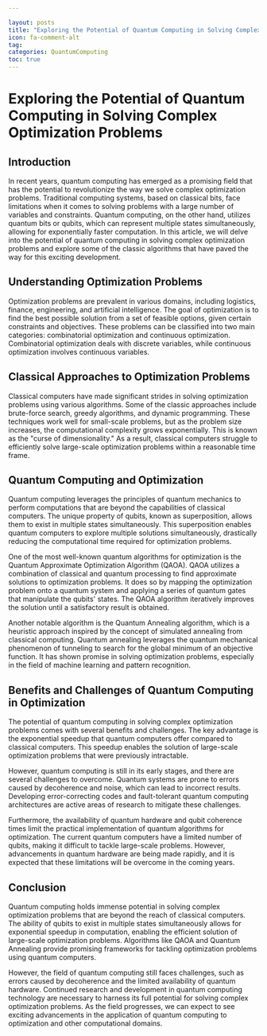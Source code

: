 ```yaml
---

layout: posts
title: "Exploring the Potential of Quantum Computing in Solving Complex Optimization Problems"
icon: fa-comment-alt
tag:      
categories: QuantumComputing
toc: true
---
```




# Exploring the Potential of Quantum Computing in Solving Complex Optimization Problems

## Introduction

In recent years, quantum computing has emerged as a promising field that has the potential to revolutionize the way we solve complex optimization problems. Traditional computing systems, based on classical bits, face limitations when it comes to solving problems with a large number of variables and constraints. Quantum computing, on the other hand, utilizes quantum bits or qubits, which can represent multiple states simultaneously, allowing for exponentially faster computation. In this article, we will delve into the potential of quantum computing in solving complex optimization problems and explore some of the classic algorithms that have paved the way for this exciting development.

## Understanding Optimization Problems

Optimization problems are prevalent in various domains, including logistics, finance, engineering, and artificial intelligence. The goal of optimization is to find the best possible solution from a set of feasible options, given certain constraints and objectives. These problems can be classified into two main categories: combinatorial optimization and continuous optimization. Combinatorial optimization deals with discrete variables, while continuous optimization involves continuous variables.

## Classical Approaches to Optimization Problems

Classical computers have made significant strides in solving optimization problems using various algorithms. Some of the classic approaches include brute-force search, greedy algorithms, and dynamic programming. These techniques work well for small-scale problems, but as the problem size increases, the computational complexity grows exponentially. This is known as the "curse of dimensionality." As a result, classical computers struggle to efficiently solve large-scale optimization problems within a reasonable time frame.

## Quantum Computing and Optimization

Quantum computing leverages the principles of quantum mechanics to perform computations that are beyond the capabilities of classical computers. The unique property of qubits, known as superposition, allows them to exist in multiple states simultaneously. This superposition enables quantum computers to explore multiple solutions simultaneously, drastically reducing the computational time required for optimization problems.

One of the most well-known quantum algorithms for optimization is the Quantum Approximate Optimization Algorithm (QAOA). QAOA utilizes a combination of classical and quantum processing to find approximate solutions to optimization problems. It does so by mapping the optimization problem onto a quantum system and applying a series of quantum gates that manipulate the qubits' states. The QAOA algorithm iteratively improves the solution until a satisfactory result is obtained.

Another notable algorithm is the Quantum Annealing algorithm, which is a heuristic approach inspired by the concept of simulated annealing from classical computing. Quantum annealing leverages the quantum mechanical phenomenon of tunneling to search for the global minimum of an objective function. It has shown promise in solving optimization problems, especially in the field of machine learning and pattern recognition.

## Benefits and Challenges of Quantum Computing in Optimization

The potential of quantum computing in solving complex optimization problems comes with several benefits and challenges. The key advantage is the exponential speedup that quantum computers offer compared to classical computers. This speedup enables the solution of large-scale optimization problems that were previously intractable.

However, quantum computing is still in its early stages, and there are several challenges to overcome. Quantum systems are prone to errors caused by decoherence and noise, which can lead to incorrect results. Developing error-correcting codes and fault-tolerant quantum computing architectures are active areas of research to mitigate these challenges.

Furthermore, the availability of quantum hardware and qubit coherence times limit the practical implementation of quantum algorithms for optimization. The current quantum computers have a limited number of qubits, making it difficult to tackle large-scale problems. However, advancements in quantum hardware are being made rapidly, and it is expected that these limitations will be overcome in the coming years.

## Conclusion

Quantum computing holds immense potential in solving complex optimization problems that are beyond the reach of classical computers. The ability of qubits to exist in multiple states simultaneously allows for exponential speedup in computation, enabling the efficient solution of large-scale optimization problems. Algorithms like QAOA and Quantum Annealing provide promising frameworks for tackling optimization problems using quantum computers.

However, the field of quantum computing still faces challenges, such as errors caused by decoherence and the limited availability of quantum hardware. Continued research and development in quantum computing technology are necessary to harness its full potential for solving complex optimization problems. As the field progresses, we can expect to see exciting advancements in the application of quantum computing to optimization and other computational domains.